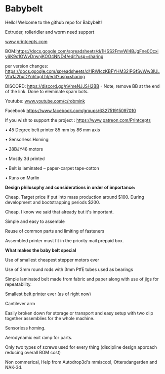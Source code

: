 # Babybelt
Hello!  Welcome to the github repo for Babybelt!

Extruder, rolleridler and worm need support

www.printcepts.com

BOM:https://docs.google.com/spreadsheets/d/1HSS2FmvWl4BJgFne0Ccxiv6K9c1OWvDrwnjKOO4NND4/edit?usp=sharing

per version changes: https://docs.google.com/spreadsheets/d/1RWIczKBFYHM32IPGfSvWw3lULVfq1J2buDYnhtqqLhI/edit?usp=sharing

DISCORD:   https://discord.gg/nVmeNJJSH2BB   - Note, remove BB at the end of the link.  Done to eleminate spam bots.

Youtube: www.youtube.com/c/robmink

Facebook https://www.facebook.com/groups/632751915097010

If you wish to support the project : https://www.patreon.com/Printcepts


•	45 Degree belt printer 85 mm by 86 mm axis

•	Sensorless Homing

•	28BJY48 motors

•	Mostly 3d printed

•	Belt is laminated – paper-carpet tape-cotton

•	Runs on Marlin




**Design philosophy and considerations in order of importance:**

Cheap. Target price if put into mass production around $100. During development and bootstrapping periods $200. 

Cheap. I know we said that already but it's important.

Simple and easy to assemble

Reuse of common parts and limiting of fasteners

Assembled printer must fit in the priority mail prepaid box. 




**What makes the baby belt special**

Use of smallest cheapest stepper motors ever

Use of 3mm round rods with 3mm PtfE tubes used as bearings

Simple laminated belt made from fabric and paper along with use of jigs for repeatability. 

Smallest belt printer ever (as of right now)

Cantilever arm

Easily broken down for storage or transport and easy setup with two clip together assemblies for the whole machine.

Sensorless homing.

Aerodynamic exit ramp for parts.

Only two types of screws used for every thing (discipline design approach reducing overall BOM cost)



Non commerical,  Help from Autodrop3d's mmiscool, Ottersdangerden and NAK-3d.




